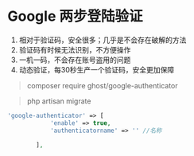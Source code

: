 Google 两步登陆验证
======

1. 相对于验证码，安全很多；几乎是不会存在破解的方法
1. 验证码有时候无法识别，不方便操作
1. 一机一码，不会存在账号盗用的问题
1. 动态验证，每30秒生产一个验证码，安全更加保障

> composer require ghost/google-authenticator

> php artisan migrate
```php
'google-authenticator' => [
		    'enable' => true,
		    'authenticatorname' => '' //名称 

	    ],
```



